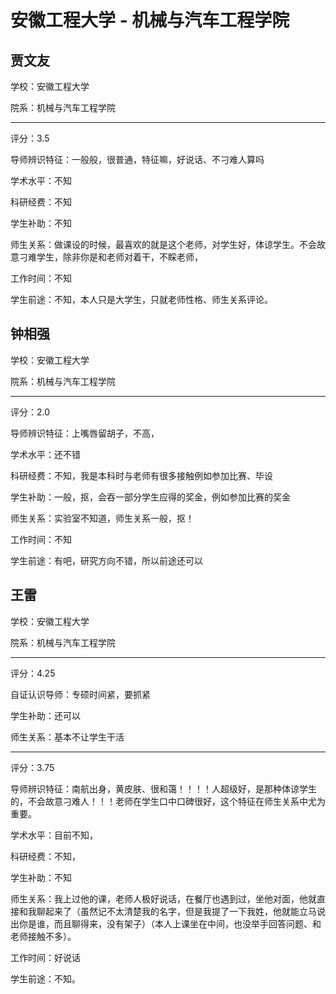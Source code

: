 # 安徽工程大学 - 机械与汽车工程学院

## 贾文友

学校：安徽工程大学

院系：机械与汽车工程学院

* * *

评分：3.5

导师辨识特征：一般般，很普通，特征嘛，好说话、不刁难人算吗

学术水平：不知

科研经费：不知

学生补助：不知

师生关系：做课设的时候，最喜欢的就是这个老师，对学生好，体谅学生。不会故意刁难学生，除非你是和老师对着干，不睬老师，

工作时间：不知

学生前途：不知，本人只是大学生，只就老师性格、师生关系评论。

## 钟相强

学校：安徽工程大学

院系：机械与汽车工程学院

* * *

评分：2.0

导师辨识特征：上嘴唇留胡子，不高，

学术水平：还不错

科研经费：不知，我是本科时与老师有很多接触例如参加比赛、毕设

学生补助：一般，抠，会吞一部分学生应得的奖金，例如参加比赛的奖金

师生关系：实验室不知道，师生关系一般，抠！

工作时间：不知

学生前途：有吧，研究方向不错，所以前途还可以

## 王雷

学校：安徽工程大学

院系：机械与汽车工程学院

* * *

评分：4.25

自证认识导师：专硕时间紧，要抓紧

学生补助：还可以

师生关系：基本不让学生干活

* * *

评分：3.75

导师辨识特征：南航出身，黄皮肤、很和蔼！！！！人超级好，是那种体谅学生的，不会故意刁难人！！！老师在学生口中口碑很好，这个特征在师生关系中尤为重要。

学术水平：目前不知，

科研经费：不知，

学生补助：不知

师生关系：我上过他的课，老师人极好说话，在餐厅也遇到过，坐他对面，他就直接和我聊起来了（虽然记不太清楚我的名字，但是我提了一下我姓，他就能立马说出你是谁，而且聊得来，没有架子）（本人上课坐在中间，也没举手回答问题、和老师接触不多）。

工作时间：好说话

学生前途：不知。